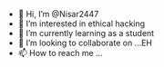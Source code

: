- 👋 Hi, I’m @Nisar2447
- 👀 I’m interested in ethical hacking 
- 🌱 I’m currently learning as a student 
- 💞️ I’m looking to collaborate on ...EH
- 📫 How to reach me ...

<!---
Nisar2447/Nisar2447 is a ✨ special ✨ repository because its `README.md` (this file) appears on your GitHub profile.
You can click the Preview link to take a look at your changes.
--->
